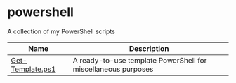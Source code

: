 # powershell

A collection of my PowerShell scripts

|Name|Description|
|-|-|
|[Get-Template.ps1](./scripts/Get-Template)|A ready-to-use template PowerShell for miscellaneous purposes|